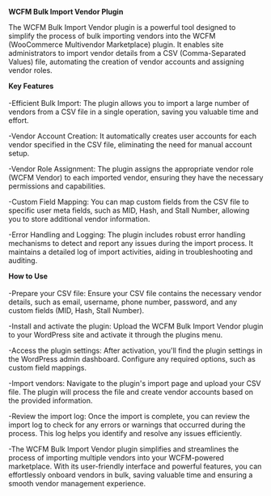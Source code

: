 **WCFM Bulk Import Vendor Plugin**<br>

The WCFM Bulk Import Vendor plugin is a powerful tool designed to simplify the process of bulk importing vendors into the WCFM (WooCommerce Multivendor Marketplace) plugin. It enables site administrators to import vendor details from a CSV (Comma-Separated Values) file, automating the creation of vendor accounts and assigning vendor roles.

**Key Features**<br><br>
-Efficient Bulk Import: The plugin allows you to import a large number of vendors from a CSV file in a single operation, saving you valuable time and effort.

-Vendor Account Creation: It automatically creates user accounts for each vendor specified in the CSV file, eliminating the need for manual account setup.

-Vendor Role Assignment: The plugin assigns the appropriate vendor role (WCFM Vendor) to each imported vendor, ensuring they have the necessary permissions and capabilities.

-Custom Field Mapping: You can map custom fields from the CSV file to specific user meta fields, such as MID, Hash, and Stall Number, allowing you to store additional vendor information.

-Error Handling and Logging: The plugin includes robust error handling mechanisms to detect and report any issues during the import process. It maintains a detailed log of import activities, aiding in troubleshooting and auditing.

**How to Use**<br><br>
-Prepare your CSV file: Ensure your CSV file contains the necessary vendor details, such as email, username, phone number, password, and any custom fields (MID, Hash, Stall Number).

-Install and activate the plugin: Upload the WCFM Bulk Import Vendor plugin to your WordPress site and activate it through the plugins menu.

-Access the plugin settings: After activation, you'll find the plugin settings in the WordPress admin dashboard. Configure any required options, such as custom field mappings.

-Import vendors: Navigate to the plugin's import page and upload your CSV file. The plugin will process the file and create vendor accounts based on the provided information.

-Review the import log: Once the import is complete, you can review the import log to check for any errors or warnings that occurred during the process. This log helps you identify and resolve any issues efficiently.

-The WCFM Bulk Import Vendor plugin simplifies and streamlines the process of importing multiple vendors into your WCFM-powered marketplace. With its user-friendly interface and powerful features, you can effortlessly onboard vendors in bulk, saving valuable time and ensuring a smooth vendor management experience.
